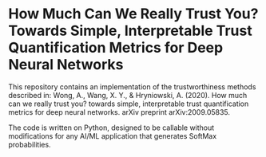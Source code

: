 # How Much Can We Really Trust You? Towards Simple, Interpretable Trust Quantification Metrics for Deep Neural Networks

This repository contains an implementation of the trustworthiness methods described in: Wong, A., Wang, X. Y., &amp; Hryniowski, A. (2020). How much can we really trust you? towards simple, interpretable trust quantification metrics for deep neural networks. arXiv preprint arXiv:2009.05835.


The code is written on Python, designed to be callable without modifications for any AI/ML application that generates SoftMax probabilities.
